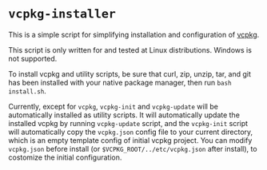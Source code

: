 # `vcpkg-installer`

This is a simple script for simplifying installation and configuration of [vcpkg](https://vcpkg.io/en/index.html).

This script is only written for and tested at Linux distributions. Windows is not supported.

To install vcpkg and utility scripts, be sure that curl, zip, unzip, tar, and git has been installed with your native package manager, then run `bash install.sh`.

Currently, except for `vcpkg`, `vcpkg-init` and `vcpkg-update` will be automatically installed as utility scripts. It will automatically update the installed vcpkg by running `vcpkg-update` script, and the `vcpkg-init` script will automatically copy the `vcpkg.json` config file to your current directory, which is an empty template config of initial vcpkg project. You can modify `vcpkg.json` before install (or `$VCPKG_ROOT/../etc/vcpkg.json` after install), to costomize the initial configuration.